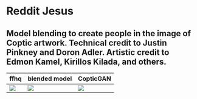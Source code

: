 # Reddit Jesus
## Model blending to create people in the image of Coptic artwork. Technical credit to Justin Pinkney and Doron Adler. Artistic credit to Edmon Kamel, Kirillos Kilada, and others.
| ffhq | blended model | CopticGAN |
| -------------------- | -------------------------- | ---------------- |
| ![]('neckbeard.png') | ![]('neckbeard%20jesus.png') | ![]('jesus.png') |
